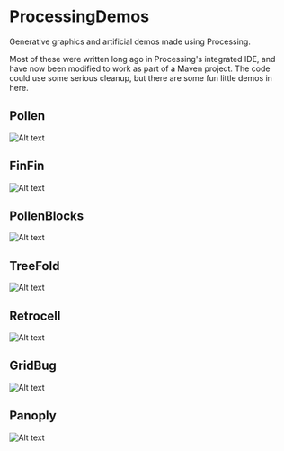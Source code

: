 # ProcessingDemos
Generative graphics and artificial demos made using Processing.

Most of these were written long ago in Processing's integrated IDE, and have now been modified to work as part of a Maven project.  The code could use some serious cleanup, but there are some fun little demos in here.

## Pollen

![Alt text](http://lightcycle.github.io/screenshots/Pollen.png "Pollen Screenshot")

## FinFin

![Alt text](http://lightcycle.github.io/screenshots/FinFin.png "FinFin Screenshot")

## PollenBlocks

![Alt text](http://lightcycle.github.io/screenshots/PollenBlocks.png "PollenBlocks Screenshot")

## TreeFold

![Alt text](http://lightcycle.github.io/screenshots/TreeFold.png "TreeFold Screenshot")

## Retrocell

![Alt text](http://lightcycle.github.io/screenshots/Retrocell.png "Retrocell Screenshot")

## GridBug

![Alt text](http://lightcycle.github.io/screenshots/GridBug.png "GridBug Screenshot")

## Panoply

![Alt text](http://lightcycle.github.io/screenshots/Panoply.png "Panoply Screenshot")
